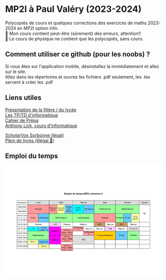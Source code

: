 
# MP2I à Paul Valéry (2023-2024)
Polycopiés de cours et quelques corrections des exercices de maths 2023-2024 en MP2I option info.\
🚨 Mon cours contient peut-être (sûrement) des erreurs, attention!!\
🚨 Le cours de physique ne contient que les polycopiés, sans cours.

## Comment utiliser ce github (pour les noobs) ?
Si vous êtes sur l'application mobile, désinstallez la immédiatement et allez sur le site.\
Allez dans les répertoires et ouvrez les fichiers .pdf seulement, les .tex servent à créer les .pdf

## Liens utiles

[Présentation de la filière / du lycée](https://mp2i.cpge-pv.fr/)\
[Les TP/TD d'informatique](https://ineskkk.github.io/mp2i-pv/)\
[Cahier de Prépa](https://cahier-de-prepa.fr/mp2i-pv/)\
[Anthony Lick, cours d'informatique](https://anthonylick.com/)

[ScholarVox Sorbonne (légal)](https://univ-scholarvox-com.accesdistant.sorbonne-universite.fr/)\
[Plein de livres (illégal 👮)](https://fr.annas-archive.org/)

## Emploi du temps

![Emploi du temps](EDT.jpg)
